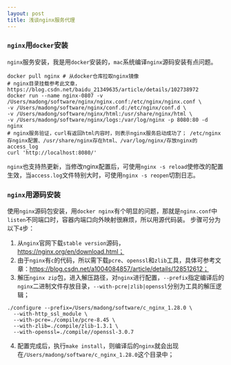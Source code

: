 ```yaml
---
layout: post
title: 浅谈nginx服务代理
---
```

### `nginx`用`docker`安装
`nginx`服务安装，我是用`docker`安装的，`mac`系统编译`nginx`源码安装有点问题。
```shell
docker pull nginx # 从docker仓库拉取nginx镜像
# nginx目录挂载参考此文章，https://blog.csdn.net/baidu_21349635/article/details/102738972
docker run --name nginx-0807 -v /Users/madong/software/nginx/nginx.conf:/etc/nginx/nginx.conf \
-v /Users/madong/software/nginx/conf.d:/etc/nginx/conf.d \
-v /Users/madong/software/nginx/html:/usr/share/nginx/html \
-v /Users/madong/software/nginx/logs:/var/log/nginx -p 8080:80 -d nginx
# nginx服务验证，curl有返回html内容时，则表示nginx服务启动成功了； /etc/nginx存nginx配置、/usr/share/nginx存在html、/var/log/nginx/存放nginx的access_log
curl 'http://localhost:8080/'
```
`nginx`也支持热更新，当修改nginx配置后，可使用`nginx -s reload`使修改的配置生效，当`access.log`文件特别大时，可使用`nginx -s reopen`切割日志。
<!-- more -->
### `nginx`用源码安装
使用`nginx`源码包安装，用`docker nginx`有个明显的问题，那就是`nginx.conf`中`listen`不同端口时，容器内端口向外映射很麻烦，所以用源代码装。
步骤可分为以下`4`步：
1. 从`nginx`官网下载`stable version`源码，https://nginx.org/en/download.html；
2. 由于`nginx`有`c`的代码，所以需下载`pcre`、`openssl`和`zlib`工具，具体可参考文章：https://blog.csdn.net/a1004084857/article/details/128512612；
3. 解压`nginx zip`包，进入解压路径，对`nginx`进行配置，`--prefix`指定编译后的`nginx`二进制文件存放目录，`--with-pcre|zlib|openssl`分别为工具的解压逻辑；
```shell
./configure --prefix=/Users/madong/software/c_nginx_1.28.0 \
  --with-http_ssl_module \
  --with-pcre=./compile/pcre-8.45 \
  --with-zlib=./compile/zlib-1.3.1 \
  --with-openssl=./compile//openssl-3.0.7
```
4. 配置完成后，执行`make install`，则编译后的`nginx`就会出现在`/Users/madong/software/c_nginx_1.28.0`这个目录中；

